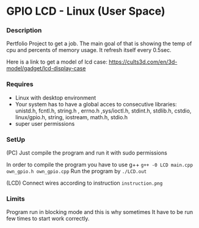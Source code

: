 # GPIO LCD - Linux (User Space)


### Description

 Pertfolio Project to get a job. The main goal of that is showing the temp of cpu and percents of memory usage. 
 It refresh itself every 0.5sec.

 Here is a link to get a model of lcd case: https://cults3d.com/en/3d-model/gadget/lcd-display-case
   
### Requires

 - Linux with desktop environment
 - Your system has to have a global acces to consecutive libraries: unistd.h, fcntl.h, string.h ,
 errno.h ,sys/ioctl.h, stdint.h, stdlib.h, cstdio, linux/gpio.h, string, iostream, math.h, stdio.h
 - super user permissions
  

### SetUp

 (PC) Just compile the program and run it with sudo permissions

 In order to compile the program you have to use g++ `g++ -0 LCD main.cpp own_gpio.h own_gpio.cpp`
 Run the program by `./LCD.out`

 (LCD) Connect wires according to instruction `instruction.png`

### Limits
 Program run in blocking mode and this is why sometimes It have to be run few times to start work correctly.
